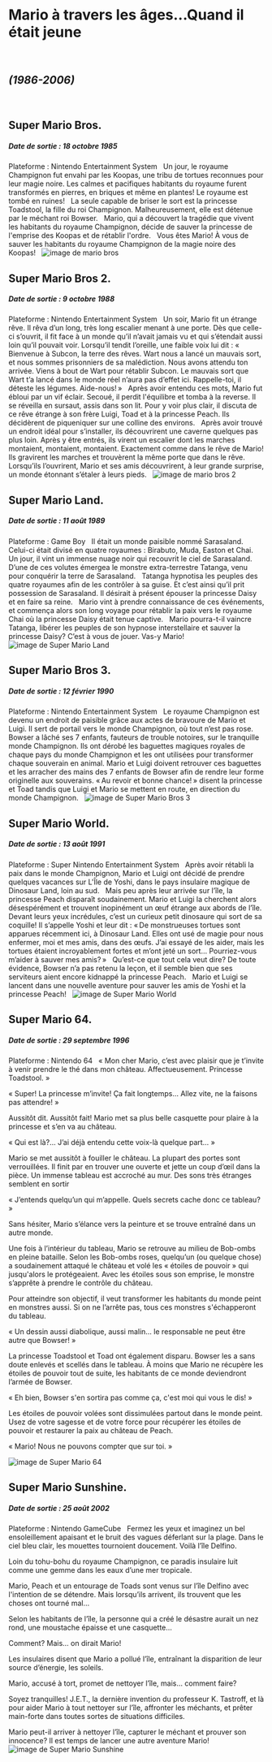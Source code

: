 # Mario à travers les âges...Quand il était jeune 
&nbsp;
## _(1986-2006)_
&nbsp;
## Super Mario Bros.
##### Date de sortie : 18 octobre 1985
Plateforme : Nintendo Entertainment System
&nbsp;
Un jour, le royaume Champignon fut envahi par les Koopas, une tribu de tortues reconnues pour leur magie noire. Les calmes et pacifiques habitants du royaume furent transformés en pierres, en briques et même en plantes! Le royaume est tombé en ruines!
&nbsp;
La seule capable de briser le sort est la princesse Toadstool, la fille du roi Champignon. Malheureusement, elle est détenue par le méchant roi Bowser.
&nbsp;
Mario, qui a découvert la tragédie que vivent les habitants du royaume Champignon, décide de sauver la princesse de l'emprise des Koopas et de rétablir l'ordre.
&nbsp;
Vous êtes Mario! À vous de sauver les habitants du royaume Champignon de la magie noire des Koopas!
&nbsp;
![image de mario bros](https://mario.nintendo.com/static/62f0c8ceb9375b67329afdbceb24d421/a25bf/screen-3.jpg)
&nbsp;
## Super Mario Bros 2.
##### Date de sortie : 9 octobre 1988
Plateforme : Nintendo Entertainment System
&nbsp;
Un soir, Mario fit un étrange rêve. Il rêva d’un long, très long escalier menant à une porte. Dès que celle-ci s’ouvrit, il fit face à un monde qu’il n’avait jamais vu et qui s’étendait aussi loin qu’il pouvait voir. Lorsqu’il tendit l’oreille, une faible voix lui dit : « Bienvenue à Subcon, la terre des rêves. Wart nous a lancé un mauvais sort, et nous sommes prisonniers de sa malédiction. Nous avons attendu ton arrivée. Viens à bout de Wart pour rétablir Subcon. Le mauvais sort que Wart t’a lancé dans le monde réel n’aura pas d’effet ici. Rappelle-toi, il déteste les légumes. Aide-nous! »
&nbsp;
Après avoir entendu ces mots, Mario fut ébloui par un vif éclair. Secoué, il perdit l'équilibre et tomba à la reverse. Il se réveilla en sursaut, assis dans son lit. Pour y voir plus clair, il discuta de ce rêve étrange à son frère Luigi, Toad et à la princesse Peach. Ils décidèrent de piqueniquer sur une colline des environs.
&nbsp;
Après avoir trouvé un endroit idéal pour s’installer, ils découvrirent une caverne quelques pas plus loin. Après y être entrés, ils virent un escalier dont les marches montaient, montaient, montaient. Exactement comme dans le rêve de Mario! Ils gravirent les marches et trouvèrent la même porte que dans le rêve. Lorsqu’ils l’ouvrirent, Mario et ses amis découvrirent, à leur grande surprise, un monde étonnant s’étaler à leurs pieds.
&nbsp;
![image de mario bros 2](https://mario.nintendo.com/static/55d121a156a5675a462ddfcac4c5e6d2/a25bf/screen-3.jpg)
&nbsp;
## Super Mario Land.
##### Date de sortie : 11 août 1989
Plateforme : Game Boy
&nbsp;
Il était un monde paisible nommé Sarasaland. Celui-ci était divisé en quatre royaumes : Birabuto, Muda, Easton et Chai.
&nbsp;
Un jour, il vint un immense nuage noir qui recouvrit le ciel de Sarasaland. D’une de ces volutes émergea le monstre extra-terrestre Tatanga, venu pour conquérir la terre de Sarasaland.
&nbsp;
Tatanga hypnotisa les peuples des quatre royaumes afin de les contrôler à sa guise. Et c’est ainsi qu’il prit possession de Sarasaland. Il désirait à présent épouser la princesse Daisy et en faire sa reine.
&nbsp;
Mario vint à prendre connaissance de ces événements, et commença alors son long voyage pour rétablir la paix vers le royaume Chai où la princesse Daisy était tenue captive.
&nbsp;
Mario pourra-t-il vaincre Tatanga, libérer les peuples de son hypnose interstellaire et sauver la princesse Daisy? C’est à vous de jouer. Vas-y Mario!
&nbsp;
![image de Super Mario Land](https://mario.nintendo.com/static/3fd1a4fbfbfae2b78de8e66b27e797b8/781b9/screen-3.jpg)
## Super Mario Bros 3.
##### Date de sortie : 12 février 1990
Plateforme : Nintendo Entertainment System
&nbsp;
Le royaume Champignon est devenu un endroit de paisible grâce aux actes de bravoure de Mario et Luigi. Il sert de portail vers le monde Champignon, où tout n’est pas rose. Bowser a lâché ses 7 enfants, fauteurs de trouble notoires, sur le tranquille monde Champignon. Ils ont dérobé les baguettes magiques royales de chaque pays du monde Champignon et les ont utilisées pour transformer chaque souverain en animal. Mario et Luigi doivent retrouver ces baguettes et les arracher des mains des 7 enfants de Bowser afin de rendre leur forme originelle aux souverains. « Au revoir et bonne chance! » disent la princesse et Toad tandis que Luigi et Mario se mettent en route, en direction du monde Champignon.
&nbsp;
![image de Super Mario Bros 3](https://mario.nintendo.com/static/ec0a30e730254b3bed7f482bc59820cb/a25bf/screen-1.jpg)
&nbsp;
## Super Mario World.
##### Date de sortie : 13 août 1991
Plateforme : Super Nintendo Entertainment System
&nbsp;
Après avoir rétabli la paix dans le monde Champignon, Mario et Luigi ont décidé de prendre quelques vacances sur L'Île de Yoshi, dans le pays insulaire magique de Dinosaur Land, loin au sud.
&nbsp;
Mais peu après leur arrivée sur l’île, la princesse Peach disparaît soudainement. Mario et Luigi la cherchent alors désespérément et trouvent inopinément un œuf étrange aux abords de l’île. Devant leurs yeux incrédules, c’est un curieux petit dinosaure qui sort de sa coquille! Il s’appelle Yoshi et leur dit : « De monstrueuses tortues sont apparues récemment ici, à Dinosaur Land. Elles ont usé de magie pour nous enfermer, moi et mes amis, dans des œufs. J’ai essayé de les aider, mais les tortues étaient incroyablement fortes et m’ont jeté un sort… Pourriez-vous m’aider à sauver mes amis? »
&nbsp;
Qu’est-ce que tout cela veut dire? De toute évidence, Bowser n’a pas retenu la leçon, et il semble bien que ses serviteurs aient encore kidnappé la princesse Peach.
&nbsp;
Mario et Luigi se lancent dans une nouvelle aventure pour sauver les amis de Yoshi et la princesse Peach!
&nbsp;
![image de Super Mario World](https://mario.nintendo.com/static/81b5b23a6a32d75f239c22deee9c83a7/a25bf/screen-3.jpg)
&nbsp;
## Super Mario 64.
##### Date de sortie : 29 septembre 1996
Plateforme : Nintendo 64
&nbsp;
« Mon cher Mario, c’est avec plaisir que je t’invite à venir prendre le thé dans mon château. Affectueusement. Princesse Toadstool. »

« Super! La princesse m’invite! Ça fait longtemps… Allez vite, ne la faisons pas attendre! »

Aussitôt dit. Aussitôt fait! Mario met sa plus belle casquette pour plaire à la princesse et s’en va au château.

« Qui est là?... J’ai déjà entendu cette voix-là quelque part… »

Mario se met aussitôt à fouiller le château. La plupart des portes sont verrouillées. Il finit par en trouver une ouverte et jette un coup d’œil dans la pièce. Un immense tableau est accroché au mur. Des sons très étranges semblent en sortir

« J’entends quelqu’un qui m’appelle. Quels secrets cache donc ce tableau? »

Sans hésiter, Mario s’élance vers la peinture et se trouve entraîné dans un autre monde.

Une fois à l’intérieur du tableau, Mario se retrouve au milieu de Bob-ombs en pleine bataille. Selon les Bob-ombs roses, quelqu’un (ou quelque chose) a soudainement attaqué le château et volé les « étoiles de pouvoir » qui jusqu'alors le protégeaient. Avec les étoiles sous son emprise, le monstre s’apprête à prendre le contrôle du château.

Pour atteindre son objectif, il veut transformer les habitants du monde peint en monstres aussi. Si on ne l’arrête pas, tous ces monstres s'échapperont du tableau.

« Un dessin aussi diabolique, aussi malin… le responsable ne peut être autre que Bowser! »

La princesse Toadstool et Toad ont également disparu. Bowser les a sans doute enlevés et scellés dans le tableau. À moins que Mario ne récupère les étoiles de pouvoir tout de suite, les habitants de ce monde deviendront l’armée de Bowser.

« Eh bien, Bowser s'en sortira pas comme ça, c'est moi qui vous le dis! »

Les étoiles de pouvoir volées sont dissimulées partout dans le monde peint. Usez de votre sagesse et de votre force pour récupérer les étoiles de pouvoir et restaurer la paix au château de Peach.

« Mario! Nous ne pouvons compter que sur toi. »


![image de Super Mario 64](https://mario.nintendo.com/static/0caadecbaad36e189eaed68c6fa01bd3/a25bf/screen-1.jpg)
&nbsp;
## Super Mario Sunshine.
##### Date de sortie : 25 août 2002
Plateforme : Nintendo GameCube
&nbsp;
Fermez les yeux et imaginez un bel ensoleillement apaisant et le bruit des vagues déferlant sur la plage. Dans le ciel bleu clair, les mouettes tournoient doucement. Voilà l’île Delfino.

Loin du tohu-bohu du royaume Champignon, ce paradis insulaire luit comme une gemme dans les eaux d’une mer tropicale.

Mario, Peach et un entourage de Toads sont venus sur l’île Delfino avec l'intention de se détendre. Mais lorsqu’ils arrivent, ils trouvent que les choses ont tourné mal…

Selon les habitants de l’île, la personne qui a créé le désastre aurait un nez rond, une moustache épaisse et une casquette…

Comment? Mais… on dirait Mario!

Les insulaires disent que Mario a pollué l’île, entraînant la disparition de leur source d’énergie, les soleils.

Mario, accusé à tort, promet de nettoyer l’île, mais… comment faire?

Soyez tranquilles! J.E.T., la dernière invention du professeur K. Tastroff, et là pour aider Mario à tout nettoyer sur l’île, affronter les méchants, et prêter main-forte dans toutes sortes de situations difficiles.

Mario peut-il arriver à nettoyer l’île, capturer le méchant et prouver son innocence? Il est temps de lancer une autre aventure Mario!
![image de Super Mario Sunshine](https://mario.nintendo.com/static/fe7b8e7d987c0bcd0efaf2b84f3c0d38/a25bf/screen-3.jpg)
&nbsp;